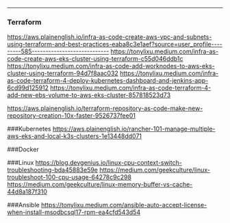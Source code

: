 ---
### Terraform
https://aws.plainenglish.io/infra-as-code-create-aws-vpc-and-subnets-using-terraform-and-best-practices-eaba8c3e1aef?source=user_profile---------585----------------------------
https://tonylixu.medium.com/infra-as-code-create-aws-eks-cluster-using-terraform-c55d046ddb1c
https://tonylixu.medium.com/infra-as-code-add-worknodes-to-aws-eks-cluster-using-terraform-94d7f8aac032
https://tonylixu.medium.com/infra-as-code-terraform-4-deploy-kubernetes-dashboard-and-jenkins-app-6cd99d125912
https://tonylixu.medium.com/infra-as-code-terraform-4-add-new-ebs-volume-to-aws-eks-cluster-857818523d73

https://aws.plainenglish.io/terraform-repository-as-code-make-new-repository-creation-10x-faster-9526737fee01



###Kubernetes
https://aws.plainenglish.io/rancher-101-manage-multiple-aws-eks-and-local-k3s-clusters-1e13448dd071



###Docker




###Linux
https://blog.devgenius.io/linux-cpu-context-switch-troubleshooting-bda45883e59e
https://medium.com/geekculture/linux-troubleshoot-100-cpu-usage-64278c9c298
https://medium.com/geekculture/linux-memory-buffer-vs-cache-44d8a187f310




###Ansible
https://tonylixu.medium.com/ansible-auto-accept-license-when-install-msodbcsql17-rpm-ea4cfd543d54

